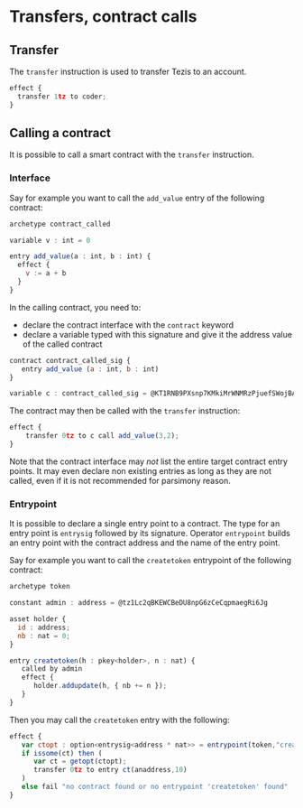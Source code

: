 # Transfers, contract calls

## Transfer

The `transfer` instruction is used to transfer Tezis to an account.

```javascript
effect {
  transfer 1tz to coder;
}
```

## Calling a contract

It is possible to call a smart contract with the `transfer` instruction.

### Interface

Say for example you want to call the `add_value` entry of the following contract: 

```javascript
archetype contract_called

variable v : int = 0

entry add_value(a : int, b : int) {
  effect {
    v := a + b
  }
}
```

In the calling contract, you need to:

* declare the contract interface with the `contract` keyword
* declare a variable typed with this signature and give it the address value of the called contract 

```javascript
contract contract_called_sig {
   entry add_value (a : int, b : int)
}

variable c : contract_called_sig = @KT1RNB9PXsnp7KMkiMrWNMRzPjuefSWojBAm
```

The contract may then be called with the `transfer` instruction:

```javascript
effect {
    transfer 0tz to c call add_value(3,2);
}
```

Note that the contract interface may _not_ list the entire target contract entry points. It may even declare non existing entries as long as they are not called, even if it is not recommended for parsimony reason.

### Entrypoint

It is possible to declare a single entry point to a contract. The type for an entry point is `entrysig` followed by its signature. Operator `entrypoint` builds an entry point with the contract address and the name of the entry point.

Say for example you want to call the `createtoken` entrypoint of the following contract:

```javascript
archetype token

constant admin : address = @tz1Lc2qBKEWCBeDU8npG6zCeCqpmaegRi6Jg

asset holder {
  id : address;
  nb : nat = 0;
}

entry createtoken(h : pkey<holder>, n : nat) {
   called by admin
   effect {
      holder.addupdate(h, { nb += n });
   }
}
```

Then you may call the `createtoken` entry with the following:

```javascript
effect {
   var ctopt : option<entrysig<address * nat>> = entrypoint(token,"createtoken");
   if issome(ct) then (
      var ct = getopt(ctopt);
      transfer 0tz to entry ct(anaddress,10)
   )
   else fail "no contract found or no entrypoint 'createtoken' found"
}
```



